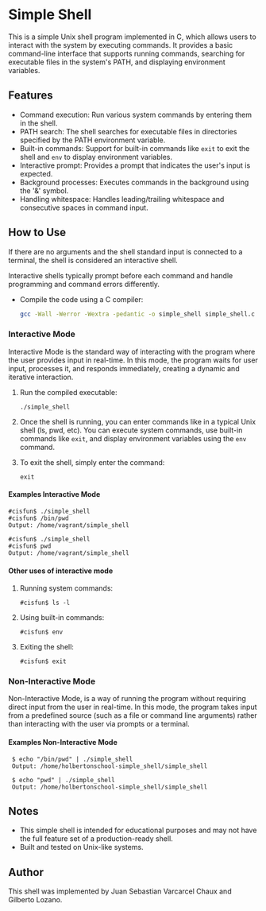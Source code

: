 # Simple Shell

This is a simple Unix shell program implemented in C, which allows users to interact with the system by executing commands. It provides a basic command-line interface that supports running commands, searching for executable files in the system's PATH, and displaying environment variables.

## Features

- Command execution: Run various system commands by entering them in the shell.
- PATH search: The shell searches for executable files in directories specified by the PATH environment variable.
- Built-in commands: Support for built-in commands like `exit` to exit the shell and `env` to display environment variables.
- Interactive prompt: Provides a prompt that indicates the user's input is expected.
- Background processes: Executes commands in the background using the '&' symbol.
- Handling whitespace: Handles leading/trailing whitespace and consecutive spaces in command input.

## How to Use

If there are no arguments and the shell standard input is connected to a terminal, the shell is considered an interactive shell.

Interactive shells typically prompt before each command and handle programming and command errors differently.

- Compile the code using a C compiler:
   ```bash
   gcc -Wall -Werror -Wextra -pedantic -o simple_shell simple_shell.c

### Interactive Mode

Interactive Mode is the standard way of interacting with the program where the user provides input in real-time. In this mode, the program waits for user input, processes it, and responds immediately, creating a dynamic and iterative interaction.

1.  Run the compiled executable:
    
    `./simple_shell` 
    
2.  Once the shell is running, you can enter commands like in a typical Unix shell (ls, pwd, etc). You can execute system commands, use built-in commands like `exit`, and display environment variables using the `env` command.
    
3.  To exit the shell, simply enter the command:
    
    `exit` 

#### Examples Interactive Mode

    #cisfun$ ./simple_shell
    #cisfun$ /bin/pwd
    Output: /home/vagrant/simple_shell

    #cisfun$ ./simple_shell
    #cisfun$ pwd
    Output: /home/vagrant/simple_shell

#### Other uses of interactive mode

1.  Running system commands:
    
    `#cisfun$ ls -l` 
    
2.  Using built-in commands:

    `#cisfun$ env` 
    
3.  Exiting the shell:

    `#cisfun$ exit` 
    

### Non-Interactive Mode

Non-Interactive Mode, is a way of running the program without requiring direct input from the user in real-time. In this mode, the program takes input from a predefined source (such as a file or command line arguments) rather than interacting with the user via prompts or a terminal.

#### Examples Non-Interactive Mode

```
 $ echo "/bin/pwd" | ./simple_shell
 Output: /home/holbertonschool-simple_shell/simple_shell

 $ echo "pwd" | ./simple_shell
 Output: /home/holbertonschool-simple_shell/simple_shell
```

## Notes

-   This simple shell is intended for educational purposes and may not have the full feature set of a production-ready shell.
-   Built and tested on Unix-like systems.

## Author

This shell was implemented by Juan Sebastian Varcarcel Chaux and Gilberto Lozano. 
